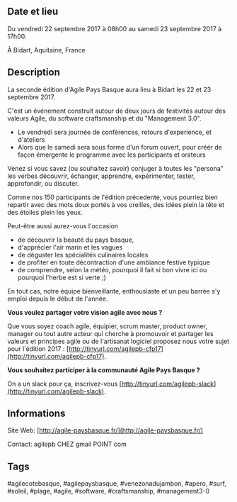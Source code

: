 ## Date et lieu

Du vendredi 22 septembre 2017 à 08h00 au samedi 23 septembre 2017 à 17h00.

À Bidart, Aquitaine, France

## Description
La seconde édition d'Agile Pays Basque aura lieu à Bidart les 22 et 23 septembre 2017.

C'est un événement construit autour de deux jours de festivités autour des valeurs Agile, du software craftsmanship et du "Management 3.0".
-   Le vendredi sera journée de conférences, retours d'experience, et d'ateliers
-   Alors que le samedi sera sous forme d'un forum ouvert, pour créér de façon émergente le programme avec les participants et orateurs

Venez si vous savez (ou souhaitez savoir) conjuger à toutes les "persona" les verbes découvrir, échanger, apprendre, expérimenter, tester, approfondir, ou discuter.

Comme nos 150 participants de l'édition précedente, vous pourriez bien repartir avec des mots doux portés à vos oreilles, des idées plein la tête et des étoiles plein les yeux.

Peut-être aussi aurez-vous l'occasion
- de découvrir la beauté du pays basque,
- d'apprécier l'air marin et les vagues
- de déguster les spécialités culinaires locales
- de profiter en toute décontraction d'une ambiance festive typique
- de comprendre, selon la météo, pourquoi il fait si bon vivre ici ou pourquoi l'herbe est si verte ;)

En tout cas, notre équipe bienveillante, enthousiaste et un peu barrée s'y emploi depuis le début de l'année.

**Vous voulez partager votre vision agile avec nous ?**

Que vous soyez coach agile, équipier, scrum master, product owner, manager ou tout autre acteur qui cherche à promouvoir et partager les valeurs et principes agile ou de l'artisanat logiciel proposez nous votre sujet pour l'édition 2017 : [http://tinyurl.com/agilepb-cfp17](http://tinyurl.com/agilepb-cfp17).

**Vous souhaitez participer à la communauté Agile Pays Basque ?**

On a un slack pour ça, inscrivez-vous [http://tinyurl.com/agilepb-slack](http://tinyurl.com/agilepb-slack).

## Informations

Site Web: [http://agile-paysbasque.fr/](http://agile-paysbasque.fr/)

Contact: agilepb CHEZ gmail POINT com

## Tags
#agilecotebasque, #agilepaysbasque, #venezonadujambon, #apero, #surf, #soleil, #plage, #agile, #software, #craftsmanship, #management3-0
